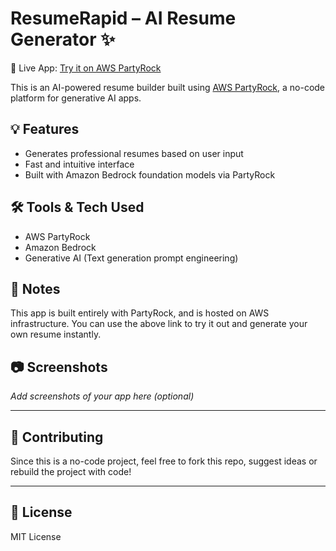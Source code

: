 # ResumeRapid – AI Resume Generator ✨

🔗 Live App: [Try it on AWS PartyRock](https://partyrock.aws/u/omars/_JvBtwAoZ/ResumeRapid)

This is an AI-powered resume builder built using [AWS PartyRock](https://partyrock.aws), a no-code platform for generative AI apps.

## 💡 Features

- Generates professional resumes based on user input
- Fast and intuitive interface
- Built with Amazon Bedrock foundation models via PartyRock

## 🛠️ Tools & Tech Used

- AWS PartyRock
- Amazon Bedrock
- Generative AI (Text generation prompt engineering)

## 📌 Notes

This app is built entirely with PartyRock, and is hosted on AWS infrastructure. You can use the above link to try it out and generate your own resume instantly.

## 📷 Screenshots

_Add screenshots of your app here (optional)_

---

## 🤝 Contributing

Since this is a no-code project, feel free to fork this repo, suggest ideas or rebuild the project with code!

---

## 📄 License

MIT License
